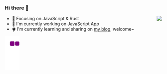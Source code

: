 ### Hi there 👋

<!--
**physicshi/physicshi** is a ✨ _special_ ✨ repository because its `README.md` (this file) appears on your GitHub profile.

Here are some ideas to get you started:

- 🔭 I’m currently working on ...
- 🌱 I’m currently learning ...
- 👯 I’m looking to collaborate on ...
- 🤔 I’m looking for help with ...
- 💬 Ask me about ...
- 📫 How to reach me: ...
- 😄 Pronouns: ...
- ⚡ Fun fact: ...
-->

<img align="right" src="https://github-readme-stats.vercel.app/api?username=physicshi&show_icons=true&icon_color=CE1D2D&text_color=718096&bg_color=ffffff&hide_title=true" />

<!-- ### Hello~ 👋 -->

- :orange_book: Focusing on JavaScript & Rust
- 🔭 I'm currently working on JavaScript App
- 🍀 I'm currently learning and sharing on [my blog](http://182.92.151.65/), welcome~

<img src="https://github.com/physicshi/github-workflows/blob/output/github-snake.gif" />

